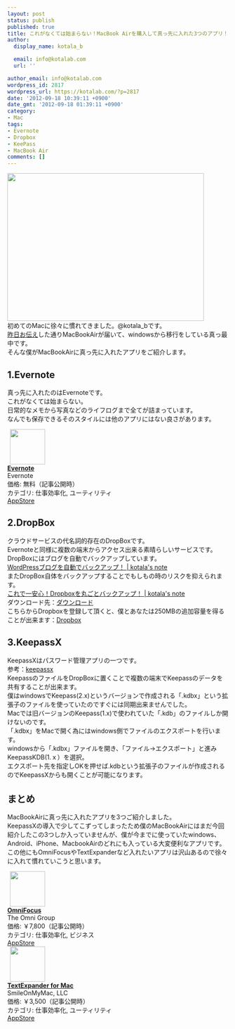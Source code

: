 ```yaml
---
layout: post
status: publish
published: true
title: これがなくては始まらない！MacBook Airを購入して真っ先に入れた3つのアプリ！
author:
  display_name: kotala_b

  email: info@kotalab.com
  url: ''

author_email: info@kotalab.com
wordpress_id: 2817
wordpress_url: https://kotalab.com/?p=2817
date: '2012-09-18 10:39:11 +0900'
date_gmt: '2012-09-18 01:39:11 +0900'
category:
- Mac
tags:
- Evernote
- Dropbox
- KeePass
- MacBook Air
comments: []
---
```

<p><a href="https://kotalab.com/wp-content/uploads/slooProImg_20120917123717.jpg" target="_blank"><img src="https://kotalab.com/wp-content/uploads/slooProImg_20120917123717.jpg" alt="" title="slooProImg_20120917123717.jpg" width="448" height="336" class="alignnone size-full wp-image-2803" /></a><br />
初めてのMacに徐々に慣れてきました。@kotala_bです。<br />
<a href="https://kotalab.com/macbook-air-24hours" title="圧倒的な早さに驚いた！MacBook Airが注文から25時間後には届いた！" target="_blank">昨日お伝え</a>した通りMacBookAirが届いて、windowsから移行をしている真っ最中です。<br />
そんな僕がMacBookAirに真っ先に入れたアプリをご紹介します。<br />
<!--more--></p>
<h2>1.Evernote</h2>
<p>真っ先に入れたのはEvernoteです。<br />
これがなくては始まらない。<br />
日常的なメモから写真などのライフログまで全てが詰まっています。<br />
なんでも保存できるそのスタイルには他のアプリにはない良さがあります。</p>
<div class="applink">
<div class="applinkimg"><a href="https://itunes.apple.com/jp/app/evernote/id281796108?mt=8&uo=4&at=10l4yU" rel="nofollow" target="_blank"><img hspace="6" src="http://a1527.phobos.apple.com/us/r30/Purple/v4/d6/af/ec/d6afec25-4d92-7b99-833b-14727820b3af/mzl.fwrhqtje.png" width="80" /></a></div>
<div class="applinktext">
<div class="applinktitle"><strong><a href="https://itunes.apple.com/jp/app/evernote/id281796108?mt=8&uo=4&at=10l4yU" rel="nofollow" target="_blank">Evernote</a></strong></div>
<div class="applinkinfo">Evernote</div>
<div class="applinkinfo">価格: 無料（記事公開時）</div>
<div class="applinkinfo">カテゴリ: 仕事効率化, ユーティリティ</div>
</div>
<div class="clear"></div>
<div class="appstorelink"><a href="https://itunes.apple.com/jp/app/evernote/id281796108?mt=8&uo=4&at=10l4yU" rel="nofollow" target="_blank">AppStore</a></div>
</div>
<h2>2.DropBox</h2>
<p>クラウドサービスの代名詞的存在のDropBoxです。<br />
Evernoteと同様に複数の端末からアクセス出来る素晴らしいサービスです。<br />
DropBoxにはブログを自動でバックアップしています。<br />
<a href="https://kotalab.com/wordpress-backwpup" target="_blank">WordPressブログを自動でバックアップ！ | kotala's note</a><br />
またDropBox自体をバックアップすることでもしもの時のリスクを抑えられます。<br />
<a href="https://kotalab.com/dropbox-backup" target="_blank">これで一安心！Dropboxを丸ごとバックアップ！ | kotala's note</a><br />
ダウンロード先：<a href="https://www.dropbox.com/" title="dropbox" target="_blank">ダウンロード</a><br />
こちらからDropboxを登録して頂くと、僕とあなたは250MBの追加容量を得ることが出来ます：<a href="https://db.tt/BXcySQmO" title="dropboxに登録" target="_blank">Dropbox</a></p>
<h2>3.KeepassX</h2>
<p>KeepassXはパスワード管理アプリの一つです。<br />
参考：<a href="http://www.keepassx.org/" target="_blank">keepassx</a><br />
KeepassのファイルをDropBoxに置くことで複数の端末でKeepassのデータを共有することが出来ます。<br />
僕はwindowsでKeepass(2.x)というバージョンで作成される「.kdbx」という拡張子のファイルを使っていたのですぐには同期出来ませんでした。<br />
Macでは旧バージョンのKeepass(1.x)で使われていた「.kdb」のファイルしか開けないのです。<br />
「.kdbx」をMacで開く為にはwindows側でファイルのエクスポートを行います。<br />
windowsから「.kdbx」ファイルを開き、「ファイル&rarr;エクスポート」と進みKeepassKDB(1.ｘ）を選択。<br />
エクスポート先を指定しOKを押せば.kdbという拡張子のファイルが作成されるのでKeepassXからも開くことが可能になります。</p>
<h2>まとめ</h2>
<p>MacBookAirに真っ先に入れたアプリを3つご紹介しました。<br />
KeepassXの導入で少してこずってしまったため僕のMacBookAirにはまだ今回紹介したこの3つしか入っていませんが、僕が今までに使っていたwindows、Android、iPhone、MacbookAirのどれにも入っている大変便利なアプリです。<br />
この他にもOmniFocusやTextExpanderなど入れたいアプリは沢山あるので徐々に入れて慣れていこうと思います。</p>
<div class="applink">
<div class="applinkimg"><a href="https://itunes.apple.com/jp/app/omnifocus/id402835630?mt=12&uo=4&at=10l4yU" rel="nofollow" target="_blank"><img hspace="6" src="http://a4.mzstatic.com/us/r30/Purple/v4/91/ac/ed/91aced18-0d1b-a4ab-8146-1dbc7770b660/OmniFocus.512x512-75.png" width="80" /></a></div>
<div class="applinktext">
<div class="applinktitle"><strong><a href="https://itunes.apple.com/jp/app/omnifocus/id402835630?mt=12&uo=4&at=10l4yU" rel="nofollow" target="_blank">OmniFocus</a></strong></div>
<div class="applinkinfo">The Omni Group</div>
<div class="applinkinfo">価格: ￥7,800（記事公開時）</div>
<div class="applinkinfo">カテゴリ: 仕事効率化, ビジネス</div>
</div>
<div class="clear"></div>
<div class="appstorelink"><a href="https://itunes.apple.com/jp/app/omnifocus/id402835630?mt=12&uo=4&at=10l4yU" rel="nofollow" target="_blank">AppStore</a></div>
</div>
<div class="applink">
<div class="applinkimg"><a href="https://itunes.apple.com/jp/app/textexpander-for-mac/id405274824?mt=12&uo=4&at=10l4yU" rel="nofollow" target="_blank"><img hspace="6" src="http://a3.mzstatic.com/us/r30/Purple/v4/b4/fa/e2/b4fae252-c6f9-f488-1f97-86dfbedbd828/SMTEIcon.512x512-75.png" width="80" /></a></div>
<div class="applinktext">
<div class="applinktitle"><strong><a href="https://itunes.apple.com/jp/app/textexpander-for-mac/id405274824?mt=12&uo=4&at=10l4yU" rel="nofollow" target="_blank">TextExpander for Mac</a></strong></div>
<div class="applinkinfo">SmileOnMyMac, LLC</div>
<div class="applinkinfo">価格: ￥3,500（記事公開時）</div>
<div class="applinkinfo">カテゴリ: 仕事効率化, ユーティリティ</div>
</div>
<div class="clear"></div>
<div class="appstorelink"><a href="https://itunes.apple.com/jp/app/textexpander-for-mac/id405274824?mt=12&uo=4&at=10l4yU" rel="nofollow" target="_blank">AppStore</a></div>
</div>
